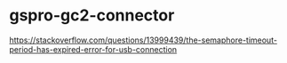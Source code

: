 # gspro-gc2-connector

https://stackoverflow.com/questions/13999439/the-semaphore-timeout-period-has-expired-error-for-usb-connection
